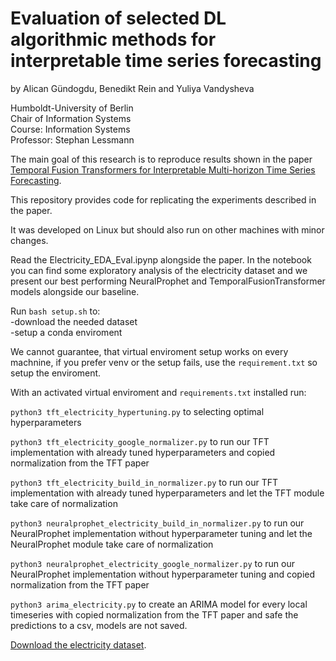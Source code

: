 # Evaluation of selected DL algorithmic methods for interpretable time series forecasting
by Alican Gündogdu, Benedikt Rein and Yuliya Vandysheva

Humboldt-University of Berlin  
Chair of Information Systems  
Course: Information Systems  
Professor: Stephan Lessmann  

The main goal of this research is to reproduce results shown in the paper
[Temporal Fusion Transformers for Interpretable Multi-horizon Time Series Forecasting](https://arxiv.org/pdf/1912.09363.pdf).

This repository provides code for replicating the experiments described in the paper. 


It was developed on Linux but should also run on other machines with minor changes.

Read the Electricity_EDA_Eval.ipynp alongside the paper.
In the notebook you can find some exploratory analysis of the electricity dataset and we present 
our best performing NeuralProphet and TemporalFusionTransformer models alongside our baseline.


Run `bash setup.sh` to:  
  -download the needed dataset  
  -setup a conda enviroment  
  
 We cannot guarantee, that virtual enviroment setup works on every machnine, if you prefer venv or the setup fails, use the `requirement.txt` so setup the enviroment.

  
  
With an activated virtual enviroment and `requirements.txt` installed run:

`python3 tft_electricity_hypertuning.py` to selecting optimal hyperparameters  

`python3 tft_electricity_google_normalizer.py` to run our TFT implementation with already tuned hyperparameters and copied normalization from the TFT paper  

`python3 tft_electricity_build_in_normalizer.py` to run our TFT implementation with already tuned hyperparameters and let the TFT module take care of normalization  

`python3 neuralprophet_electricity_build_in_normalizer.py` to run our NeuralProphet implementation without hyperparameter tuning and let the NeuralProphet module take care of normalization  

`python3 neuralprophet_electricity_google_normalizer.py` to run our NeuralProphet implementation without hyperparameter tuning and copied normalization from the TFT paper

`python3 arima_electricity.py` to create an ARIMA model for every local timeseries with copied normalization from the TFT paper and safe the predictions to a csv, models are not saved.  


[Download the electricity dataset](https://archive.ics.uci.edu/ml/machine-learning-databases/00321/LD2011_2014.txt.zip).
